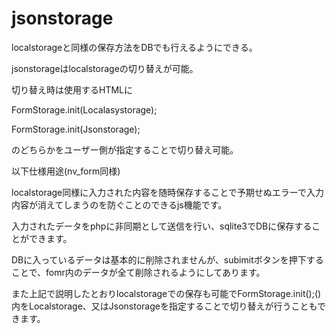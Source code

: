 jsonstorage
===========
localstorageと同様の保存方法をDBでも行えるようにできる。

jsonstorageはlocalstorageの切り替えが可能。

切り替え時は使用するHTMLに

FormStorage.init(Localasystorage);

FormStorage.init(Jsonstorage);

のどちらかをユーザー側が指定することで切り替え可能。

以下仕様用途(nv_form同様)

localstorage同様に入力された内容を随時保存することで予期せぬエラーで入力内容が消えてしまうのを防ぐことのできるjs機能です。

入力されたデータをphpに非同期として送信を行い、sqlite3でDBに保存することができます。

DBに入っているデータは基本的に削除されませんが、subimitボタンを押下することで、fomr内のデータが全て削除されるようにしてあります。

また上記で説明したとおりlocalstorageでの保存も可能でFormStorage.init();()内をLocalstorage、又はJsonstorageを指定することで切り替えが行うこともできます。
